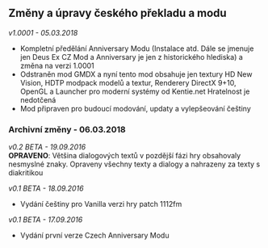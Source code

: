 ## Změny a úpravy českého překladu a modu

_v1.0001 - 05.03.2018_
- Kompletní předělání Anniversary Modu (Instalace atd. Dále se jmenuje jen Deus Ex CZ Mod a Anniversary je jen z historického hlediska) a změna na verzi 1.0001
- Odstraněn mod GMDX a nyní tento mod obsahuje jen textury HD New Vision, HDTP modpack modelů a textur, Renderery DirectX 9+10, OpenGL a Launcher pro 
moderní systémy od Kentie.net Hratelnost je nedotčená
- Mod připraven pro budoucí modování, updaty a vylepšeování češtiny

### Archivní změny - 06.03.2018
_v0.2 BETA - 19.09.2016_<br />
**OPRAVENO**: Většina dialogových textů v pozdější fázi hry obsahovaly nesmyslné znaky. Opraveny všechny texty a dialogy a nahrazeny za texty s diakritikou

_v0.1 BETA - 18.09.2016_
- Vydání češtiny pro Vanilla verzi hry patch 1112fm

_v0.1 BETA - 17.09.2016_
- Vydání první verze Czech Anniversary Modu